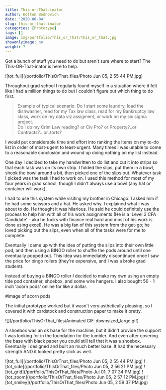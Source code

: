 ```yaml
---
title: This-or-That-inator
author: Kolton Bodnovich
date: '2020-06-04'
slug: this-or-that-inator
categories: [Prototype]
tags: []
image: img/portfolio/This_or_That/This_or_that.jpg
showonlyimage: no
weight: 7
---
```


Got a bunch of stuff you need to do but aren't sure where to start? The This-OR-That-inator is here to help. 

<!--more-->

![tot_full](/portfolio/ThisOrThat_files/Photo Jun 05, 2 55 44 PM.jpg)

Throughout grad school I regularly found myself in a situation where it felt like I had a million things to do but I couldn't figure out which thing to do first.

> Example of typical scenario: 
> Do I start some laundry, load the dishwasher, read for my Tax law class, read for my Bankruptcy law class, work on my data viz assigment, or work on my six sigma project.  
> Do I do my Crim Law reading? or Civ Pro? or Property?..or Contracts?...or..torts?

I would put considerable time and effort into ranking the items on my to-do list in order of most-ugent to least-urgent. Many times I was unable to come to a reasonable conclusion and wound up doing nothing on my list instead.

One day I decided to take my handwritten to do list and cut it into strips so that each task was on its own strip. I folded the slips, put them in a bowl, shook the bowl around a bit, then picked one of the slips out. Whatever task I picked was the task I had to work on. I used this method for most of my four years in grad school, though I didn't always use a bowl (any hat or container will work). 

I had to use this system while visiting my brother in Chicago. I asked him if he had some scissors and a hat. He asked why. I explained what I was about to do. He thought it was hilarious. He said he could definitely use the process to help him with all of his work assignments (He is a 'Level 3 CFA Candidate' - aka he fucks with finance real hard and most of his work is done using excel). He was a big fan of this system from the get-go; he loved picking out the slips, even when all of the tasks were for me to complete. 

Eventually I came up with the idea of putting the slips into their own little pod, and then using a BINGO roller to shuffle the pods around until one eventually popped out. This idea was immediately discontinued once I saw the price for bingo rollers (they're expensive, and I was a broke grad student). 

Instead of buying a BINGO roller I decided to make my own using an empty tide pod container, shoebox, and some wire hangers. I also bought 50 - 1 inch 'acorn pods' online for like a dollar. 

#image of acorn pods

The initial prototype worked but it wasn't very asthetically pleasing, so I covered it with cardstock and construction paper to make it pretty.

![](/portfolio/ThisOrThat_files/Animated GIF-downsized_large.gif)


A shoebox was an ok base for the machine, but it didn't provide the support I was looking for in the foundation for the tumbler. And even after covering the base with black paper you could still tell that it was a shoebox. Eventually I designed and built an much better base. It had the necessary strength AND it looked pretty slick as well. 

![tot_full](/portfolio/ThisOrThat_files/Photo Jun 05, 2 55 44 PM.jpg)
![tot_side](/portfolio/ThisOrThat_files/Photo Jun 05, 2 56 21 PM.jpg)
![tot_grid](/portfolio/ThisOrThat_files/Photo Jul 01, 7 07 34 PM.jpg)
![tot_zoom](/portfolio/ThisOrThat_files/Photo Jun 05, 2 57 12 PM.jpg)
![tot_smiley](/portfolio/ThisOrThat_files/Photo Jun 05, 2 59 37 PM.jpg)





